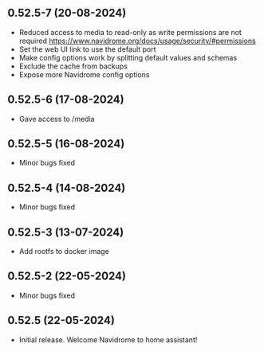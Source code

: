 ## 0.52.5-7 (20-08-2024)

- Reduced access to media to read-only as write permissions are not required https://www.navidrome.org/docs/usage/security/#permissions
- Set the web UI link to use the default port
- Make config options work by splitting default values and schemas
- Exclude the cache from backups
- Expose more Navidrome config options

## 0.52.5-6 (17-08-2024)

- Gave access to /media

## 0.52.5-5 (16-08-2024)

- Minor bugs fixed

## 0.52.5-4 (14-08-2024)

- Minor bugs fixed

## 0.52.5-3 (13-07-2024)

- Add rootfs to docker image

## 0.52.5-2 (22-05-2024)

- Minor bugs fixed

## 0.52.5 (22-05-2024)

- Initial release. Welcome Navidrome to home assistant!

